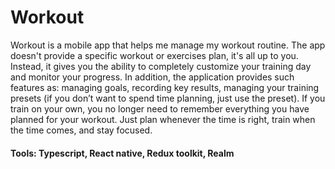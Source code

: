 
# Workout

Workout is a mobile app that helps me manage my workout routine. The app doesn't provide a specific workout or exercises plan, it's all up to you. Instead, it gives you the ability to completely customize your training day and monitor your progress. In addition, the application provides such features as: managing goals, recording key results, managing your training presets (if you don’t want to spend time planning, just use the preset). If you train on your own, you no longer need to remember everything you have planned for your workout. Just plan whenever the time is right, train when the time comes, and stay focused.

#### Tools:  Typescript, React native, Redux toolkit, Realm
